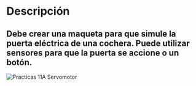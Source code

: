 # Descripción
## Debe crear una maqueta para que simule la puerta eléctrica de una cochera. Puede utilizar sensores para que la puerta se accione o un botón.

![Practicas 11A Servomotor]()

